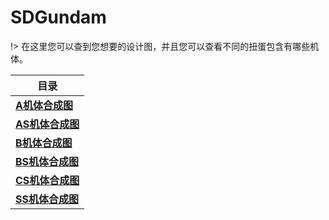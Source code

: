 # SDGundam

!> 在这里您可以查到您想要的设计图，并且您可以查看不同的扭蛋包含有哪些机体。

|**目录**|
|---------------|
|**[A机体合成图](/aji)**|
|**[AS机体合成图](/asji)**|
|**[B机体合成图](/bji)**|
|**[BS机体合成图](/bsji)**|
|**[CS机体合成图](/csji)**|
|**[SS机体合成图](/ssji)**|
